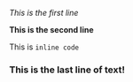 *This is the first line*

**This is the second line**

This is `inline code`

### This is the last line of text! 
